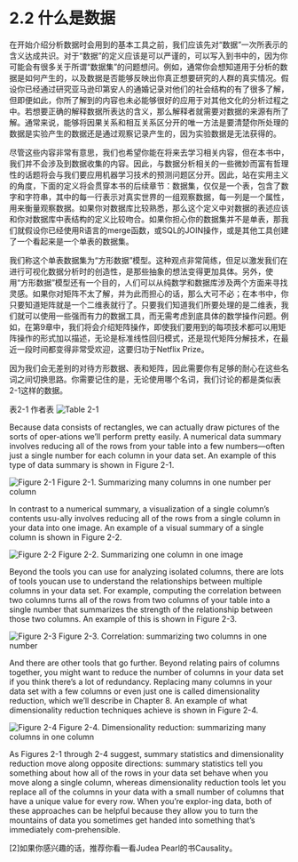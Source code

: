 ﻿2.2 什么是数据
==============================

在开始介绍分析数据时会用到的基本工具之前，我们应该先对“数据”一次所表示的含义达成共识。对于“数据”的定义应该是可以严谨的，可以写入到书中的，因为你可能会有很多关于所谓“数据集”的问题想问。例如，通常你会想知道用于分析的数据是如何产生的，以及数据是否能够反映出你真正想要研究的人群的真实情况。假设你已经通过研究亚马逊印第安人的通婚记录对他们的社会结构的有了很多了解，但即便如此，你所了解到的内容也未必能够很好的应用于对其他文化的分析过程之中。若想要正确的解释数据所表达的含义，那么解释者就需要对数据的来源有所了解。通常来说，能够将因果关系和相互关系区分开的唯一方法是要清楚你所处理的数据是实验产生的数据还是通过观察记录产生的，因为实验数据是无法获得的。

尽管这些内容非常有意思，我们也希望你能在将来去学习相关内容，但在本书中，我们并不会涉及到数据收集的内容。因此，与数据分析相关的一些微妙而富有哲理性的话题将会与我们要应用机器学习技术的预测问题区分开。因此，站在实用主义的角度，下面的定义将会贯穿本书的后续章节：数据集，仅仅是一个表，包含了数字和字符串，其中的每一行表示对真实世界的一组观察数据，每一列是一个属性，用来衡量观察数据。如果你对数据库比较熟悉，那么这个定义中对数据的表述应该和你对数据库中表结构的定义比较吻合。如果你担心你的数据集并不是单表，那我们就假设你已经使用R语言的merge函数，或SQL的JOIN操作，或是其他工具创建了一个看起来是一个单表的数据集。

我们称这个单表数据集为“方形数据”模型。这种观点非常简练，但足以激发我们在进行可视化数据分析时的创造性，是那些抽象的想法变得更加具体。另外，使用“方形数据”模型还有一个目的，人们可以从纯数学和数据库涉及两个方面来寻找灵感。如果你对矩阵不太了解，并为此而担心的话，那么大可不必；在本书中，你只要知道矩阵就是一个二维表就行了。只要我们知道我们所要处理的是二维表，我们就可以使用一些强而有力的数据工具，而无需考虑到底具体的数学操作问题。例如，在第9章中，我们将会介绍矩阵操作，即使我们要用到的每项技术都可以用矩阵操作的形式加以描述，无论是标准线性回归模式，还是现代矩阵分解技术，在最近一段时间都变得非常受欢迎，这要归功于Netflix Prize。

因为我们会无差别的对待方形数据、表和矩阵，因此需要你有足够的耐心在这些名词之间切换思路。你需要记住的是，无论使用哪个名词，我们讨论的都是类似表2-1这样的数据。


表2-1 作者表
![Table 2-1](https://github.com/caoxudong/ml_hackers/blob/master/images/table2-1.png "Table 2-1. Your authors")

Because data consists of rectangles, we can actually draw pictures of the sorts of oper-ations we’ll perform pretty easily. A numerical data summary involves reducing all of the rows from your table into a few numbers―often just a single number for each column  in  your  data  set.  An  example  of  this  type  of  data  summary  is  shown in Figure 2-1.

![Figure 2-1](https://github.com/caoxudong/ml_hackers/blob/master/images/figure2-1.png "Figure 2-1. Summarizing many columns in one number per column")
Figure 2-1. Summarizing many columns in one number per column


In contrast to a numerical summary, a visualization of a single column’s contents usu-ally involves reducing all of the rows from a single column in your data into one image. An example of a visual summary of a single column is shown in Figure 2-2.

![Figure 2-2](https://github.com/caoxudong/ml_hackers/blob/master/images/figure2-2.png "Figure 2-2. Summarizing one column in one image")
Figure 2-2. Summarizing one column in one image

Beyond the tools you can use for analyzing isolated columns, there are lots of tools youcan use to understand the relationships between multiple columns in your data set. For example, computing the correlation between two columns turns all of the rows from two columns of your table into a single number that summarizes the strength of the relationship between those two columns. An example of this is shown in Figure 2-3.

![Figure 2-3](https://github.com/caoxudong/ml_hackers/blob/master/images/figure2-3.png "Figure 2-3. Correlation: summarizing two columns in one number")
Figure 2-3. Correlation: summarizing two columns in one number

And there are other tools that go further. Beyond relating pairs of columns together, you might want to reduce the number of columns in your data set if you think there’s a lot of redundancy. Replacing many columns in your data set with a few columns or even just one is called dimensionality reduction, which we’ll describe in Chapter 8. An example of what dimensionality reduction techniques achieve is shown in Figure 2-4.

![Figure 2-4](https://github.com/caoxudong/ml_hackers/blob/master/images/figure2-4.png "Figure 2-4. Dimensionality reduction: summarizing many columns in one column")
Figure 2-4. Dimensionality reduction: summarizing many columns in one column

As Figures 2-1 through 2-4 suggest, summary statistics and dimensionality reduction move along opposite directions: summary statistics tell you something about how all of the rows in your data set behave when you move along a single column, whereas dimensionality reduction tools let you replace all of the columns in your data with a small number of columns that have a unique value for every row. When you’re explor-ing data, both of these approaches can be helpful because they allow you to turn the mountains of data you sometimes get handed into something that’s immediately com-prehensible.


[2]如果你感兴趣的话，推荐你看一看Judea Pearl的书Causality。
